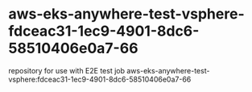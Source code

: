 # aws-eks-anywhere-test-vsphere-fdceac31-1ec9-4901-8dc6-58510406e0a7-66
repository for use with E2E test job aws-eks-anywhere-test-vsphere:fdceac31-1ec9-4901-8dc6-58510406e0a7-66
